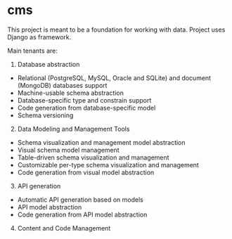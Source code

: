 # cms

This project is meant to be a foundation for working with data. Project uses Django as framework.

Main tenants are:

1. Database abstraction
 * Relational (PostgreSQL, MySQL, Oracle and SQLite) and document (MongoDB) databases support
 * Machine-usable schema abstraction
 * Database-specific type and constrain support
 * Code generation from database-specific model
 * Schema versioning
2. Data Modeling and Management Tools
 * Schema visualization and management model abstraction
 * Visual schema model management 
 * Table-driven schema visualization and management
 * Customizable per-type schema visualization and management 
 * Code generation from visual model abstraction
3. API generation
 * Automatic API generation based on models
 * API model abstraction
 * Code generation from API model abstraction
4. Content and Code Management
